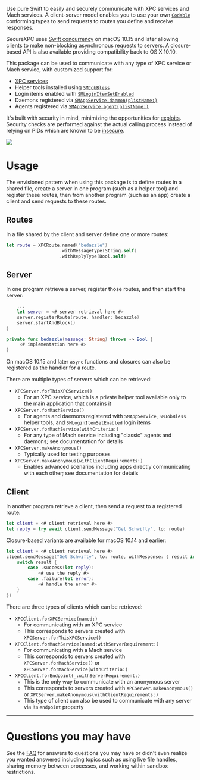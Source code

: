 Use pure Swift to easily and securely communicate with XPC services and Mach services. A client-server model enables you
to use your own [`Codable`](https://developer.apple.com/documentation/swift/codable) conforming types to send requests
to routes you define and receive responses. 

SecureXPC uses [Swift concurrency](https://docs.swift.org/swift-book/LanguageGuide/Concurrency.html) on macOS 10.15 and
later allowing clients to make non-blocking asynchronous requests to servers. A closure-based API is also available
providing compatibility back to OS X 10.10.

This package can be used to communicate with any type of XPC service or Mach service, with customized support for:
- [XPC services](https://developer.apple.com/library/archive/documentation/MacOSX/Conceptual/BPSystemStartup/Chapters/CreatingXPCServices.html)
- Helper tools installed using 
  [`SMJobBless`](https://developer.apple.com/documentation/servicemanagement/1431078-smjobbless)
- Login items enabled with 
  [`SMLoginItemSetEnabled`](https://developer.apple.com/documentation/servicemanagement/1501557-smloginitemsetenabled)
- Daemons registered via 
  [`SMAppService.daemon(plistName:)`](https://developer.apple.com/documentation/servicemanagement/smappservice/3945410-daemon)
- Agents registered via 
  [`SMAppService.agent(plistName:)`](https://developer.apple.com/documentation/servicemanagement/smappservice/3945409-agent)

It's built with security in mind, minimizing the opportunities for 
[exploits](https://objectivebythesea.com/v3/talks/OBTS_v3_wReguła.pdf). Security checks are performed against the actual
calling process instead of relying on PIDs which are known to be
[insecure](https://saelo.github.io/presentations/warcon18_dont_trust_the_pid.pdf).

[![](https://img.shields.io/endpoint?url=https%3A%2F%2Fswiftpackageindex.com%2Fapi%2Fpackages%2Ftrilemma-dev%2FSecureXPC%2Fbadge%3Ftype%3Dswift-versions)](https://swiftpackageindex.com/trilemma-dev/SecureXPC)

# Usage
The envisioned pattern when using this package is to define routes in a shared file, create a server in one program
(such as a helper tool) and register these routes, then from another program (such as an app) create a client and send
requests to these routes.

## Routes
In a file shared by the client and server define one or more routes:
```swift
let route = XPCRoute.named("bedazzle")
                    .withMessageType(String.self)
                    .withReplyType(Bool.self)
```

## Server
In one program retrieve a server, register those routes, and then start the server:
```swift
    ...
    let server = <# server retrieval here #>
    server.registerRoute(route, handler: bedazzle)
    server.startAndBlock()
}

private func bedazzle(message: String) throws -> Bool {
     <# implementation here #>
}
```

On macOS 10.15 and later `async` functions and closures can also be registered as the handler for a route.

There are multiple types of servers which can be retrieved:
 - `XPCServer.forThisXPCService()`
     - For an XPC service, which is a private helper tool available only to the main application that contains it
 - `XPCServer.forMachService()`
     - For agents and daemons registered with `SMAppService`, `SMJobBless` helper tools, and `SMLoginItemSetEnabled`
       login items
 - `XPCServer.forMachService(withCriteria:)`
     - For any type of Mach service including "classic" agents and daemons; see documentation for details
 - `XPCServer.makeAnonymous()`
     - Typically used for testing purposes
 - `XPCServer.makeAnonymous(withClientRequirements:)`
     - Enables advanced scenarios including apps directly communicating with each other; see documentation for details

## Client
In another program retrieve a client, then send a request to a registered route:
```swift
let client = <# client retrieval here #>
let reply = try await client.sendMessage("Get Schwifty", to: route)
```

Closure-based variants are available for macOS 10.14 and earlier:
```swift
let client = <# client retrieval here #>
client.sendMessage("Get Schwifty", to: route, withResponse: { result in
    switch result {
        case .success(let reply):
            <# use the reply #>
        case .failure(let error):
            <# handle the error #>
    }
})
```

There are three types of clients which can be retrieved:
 - `XPCClient.forXPCService(named:)`
     - For communicating with an XPC service
     - This corresponds to servers created with `XPCServer.forThisXPCService()`
 - `XPCClient.forMachService(named:withServerRequirement:)`
     - For communicating with a Mach service
     - This corresponds to servers created with `XPCServer.forMachService()` or
       `XPCServer.forMachService(withCriteria:)`
 - `XPCClient.forEndpoint(_:withServerRequirement:)`
    - This is the only way to communicate with an anonymous server
    - This corresponds to servers created with `XPCServer.makeAnonymous()` or
      `XPCServer.makeAnonymous(withClientRequirements:)`
    - This type of client can also be used to communicate with any server via its `endpoint` property

---

# Questions you may have
See the [FAQ](FAQ.md) for answers to questions you may have or didn't even realize you wanted answered including topics
such as using live file handles, sharing memory between processes, and working within sandbox restrictions.

